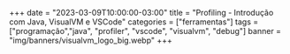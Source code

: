 +++
date = "2023-03-09T10:00:00-03:00"
title = "Profiling - Introdução com Java, VisualVM e VSCode"
categories = ["ferramentas"]
tags = ["programação","java", "profiler", "vscode", "visualvm", "debug"]
banner = "img/banners/visualvm_logo_big.webp"
+++